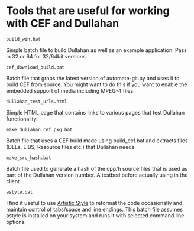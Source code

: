 # Tools that are useful for working with CEF and Dullahan

`build_win.bat`

Simple batch file to build Dullahan as well as an example application. Pass in 32 or 64 for 32/64bit versions.

`cef_download_build.bat`

Batch file that grabs the latest version of automate-git.py and uses it to build CEF from source. You might want to do this if you want to enable the embedded support of media including MPEG-4 files.

`dullahan_test_urls.html`

Simple HTML page that contains links to various pages that test Dullahan functionality.

`make_dullahan_cef_pkg.bat`

Batch file that uses a CEF build made using build_cef.bat and extracts files (DLLs, LIBS, Resource files etc.) that Dullahan needs.

`make_src_hash.bat`

Batch file used to generate a hash of the cpp/h source files that is used as part of the Dullahan version number. A testbed before actually using in the client

`astyle.bat`

I find it useful to use [Artistic Style](http://astyle.sourceforge.net/) to reformat the code occasionally and maintain control of tabs/space and line endings. This batch file assumes astyle is installed on your system and runs it with selected command line options.


